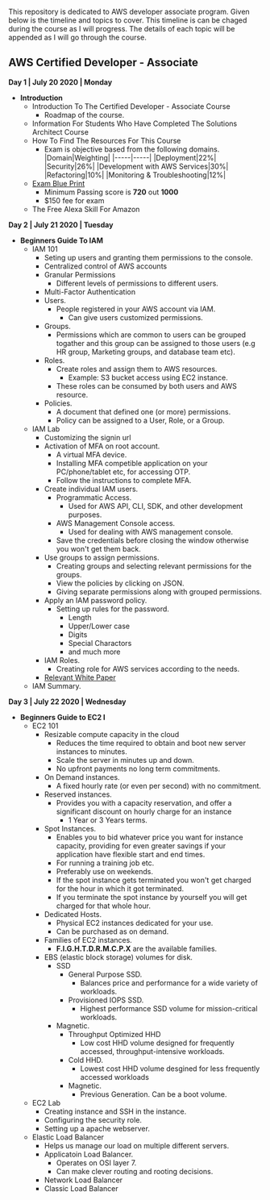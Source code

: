 This repository is dedicated to AWS developer associate program. Given below is the timeline and topics to cover. This timeline is can be chaged during the course as I will progress. The details of each topic will be appended as I will go through the course.


## AWS Certified Developer - Associate

**Day 1 | July 20 2020 | Monday**
- **Introduction**
	- Introduction To The Certified Developer - Associate Course
		- Roadmap of the course.
	- Information For Students Who Have Completed The Solutions Architect Course
	- How To Find The Resources For This Course
		- Exam is objective based from the following domains.
			|Domain|Weighting|
			|-----|-----|
			|Deployment|22%|
			|Security|26%|
			|Development with AWS Services|30%|
			|Refactoring|10%|
			|Monitoring & Troubleshooting|12%|  
	- [Exam Blue Print](https://d1.awsstatic.com/training-and-certification/docs-dev-associate/AWS_Certified_Developer_Associate_Updated_June_2018_Exam_Guide_v1.3.pdf)
		- Minimum Passing score is **720** out **1000**
		- $150 fee for exam
	- The Free Alexa Skill For Amazon

**Day 2 | July 21 2020 | Tuesday**
- **Beginners Guide To IAM**
	- IAM 101
		- Seting up users and granting them permissions to the console.
		- Centralized control of AWS accounts
		- Granular Permissions
			- Different levels of permissions to different users.
		- Multi-Factor Authentication
		- Users.
			- People registered in your AWS account via IAM.
				- Can give users customized permissions.
		- Groups.
			- Permissions which are common to users can be grouped togather and this group can be assigned to those users (e.g HR group, Marketing groups, and database team etc).
		- Roles.
			- Create roles and assign them to AWS resources.
				- Example: S3 bucket access using EC2 instance.
			- These roles can be consumed by both users and AWS resource.
		- Policies.
			- A document that defined one (or more) permissions.
			- Policy can be assigned to a User, Role, or a Group.
	- IAM Lab
		- Customizing the signin url
		- Activation of MFA on root account.
			- A virtual MFA device. 
			- Installing MFA competible application on your PC/phone/tablet etc, for accessing OTP.
			- Follow the instructions to complete MFA.
		- Create individual IAM users.
			- Programmatic Access.
				- Used for AWS API, CLI, SDK, and other development purposes.
			- AWS Management Console access.
				- Used for dealing with AWS management console.
			- Save the credentials before closing the window otherwise you won't get them back.
		- Use groups to assign permissions.
			- Creating groups and selecting relevant permissions for the groups.
			- View the policies by clicking on JSON.
			- Giving separate permissions along with grouped permissions. 
		- Apply an IAM password policy. 
			- Setting up rules for the password.
				- Length
				- Upper/Lower case
				- Digits
				- Special Charactors
				- and much more
		- IAM Roles.
			- Creating role for AWS services according to the needs.
		- [Relevant White Paper](https://d0.awsstatic.com/whitepapers/Security/AWS_Security_Best_Practices.pdf)
	- IAM Summary.

**Day 3 | July 22 2020 | Wednesday**
- **Beginners Guide to EC2 I**
	- EC2 101
		- Resizable compute capacity in the cloud
			- Reduces the time required to obtain and boot new server instances to minutes.
			- Scale the server in minutes up and down.
			- No upfront payments no long term commitments. 
		- On Demand instances.
			- A fixed hourly rate (or even per second) with no commitment.
		- Reserved instances.
			- Provides you with a capacity reservation, and offer a significant discount on hourly charge for an instance
				- 1 Year or 3 Years terms.
		- Spot Instances.	
			- Enables you to bid whatever price you want for instance capacity, providing for even greater savings if your application have flexible start and end times.
			- For running a training job etc.
			- Preferably use on weekends.
			- If the spot instance gets terminated you won't get charged for the hour in which it got terminated.
			- If you terminate the spot instance by yourself you will get charged for that whole hour.
		- Dedicated Hosts.
			- Physical EC2 instances dedicated for your use.
			- Can be purchased as on demand.
		- Families of EC2 instances.
			- **F.I.G.H.T.D.R.M.C.P.X** are the available families.
		- EBS (elastic block storage) volumes for disk.
			- SSD
				- General Purpose SSD.
					- Balances price and performance for a wide variety of workloads.
				- Provisioned IOPS SSD.
					- Highest performance SSD volume for mission-critical workloads.
			- Magnetic.
				- Throughput Optimized HHD
					- Low cost HHD volume designed for frequently accessed, throughput-intensive workloads.
				- Cold HHD.
					- Lowest cost HHD volume desgined for less frequently accessed workloads
				- Magnetic.
					- Previous Generation. Can be a boot volume.
	- EC2 Lab
		- Creating instance and SSH in the instance.
		- Configuring the security role.
		- Setting up a apache webserver.
	- Elastic Load Balancer
		- Helps us manage our load on multiple different servers.
		- Applicatoin Load Balancer.
			- Operates on OSI layer 7.
			- Can make clever routing and rooting decisions.
		- Network Load Balancer
		- Classic Load Balancer

